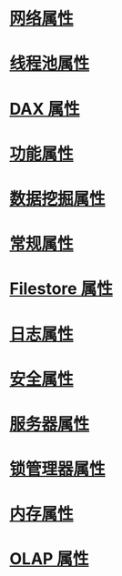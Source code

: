 # [网络属性](network-properties.md)
# [线程池属性](thread-pool-properties.md)
# [DAX 属性](dax-properties.md)
# [功能属性](feature-properties.md)
# [数据挖掘属性](data-mining-properties.md)
# [常规属性](general-properties.md)
# [Filestore 属性](filestore-properties.md)
# [日志属性](log-properties.md)
# [安全属性](security-properties.md)
# [服务器属性](server-properties-in-analysis-services.md)
# [锁管理器属性](lock-manager-properties.md)
# [内存属性](memory-properties.md)
# [OLAP 属性](olap-properties.md)
